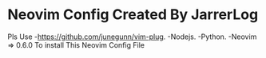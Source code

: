 
# Neovim Config Created By JarrerLog

Pls Use 
-<https://github.com/junegunn/vim-plug>.
-Nodejs.
-Python.
-Neovim => 0.6.0
To install This Neovim Config File

